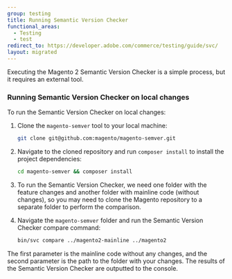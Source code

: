 ```yaml
---
group: testing
title: Running Semantic Version Checker
functional_areas:
  - Testing
  - test
redirect_to: https://developer.adobe.com/commerce/testing/guide/svc/
layout: migrated
---
```


Executing the Magento 2 Semantic Version Checker is a simple process, but it requires an external tool.

### Running Semantic Version Checker on local changes

To run the Semantic Version Checker on local changes:

1. Clone the `magento-semver` tool to your local machine:

   ```bash
   git clone git@github.com:magento/magento-semver.git
   ```

1. Navigate to the cloned repository and run `composer install` to install the project dependencies:

   ```bash
   cd magento-semver && composer install
   ```

1. To run the Semantic Version Checker, we need one folder with the feature changes and another folder with mainline code (without changes), so you may need to clone the Magento repository to a separate folder to perform the comparison.

1. Navigate the `magento-semver` folder and run the Semantic Version Checker compare command:

   ```bash
   bin/svc compare ../magento2-mainline ../magento2
   ```

The first parameter is the mainline code without any changes, and the second parameter is the path to the folder with your changes.
The results of the Semantic Version Checker are outputted to the console.
